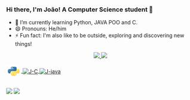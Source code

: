 ### Hi there, I'm João! A Computer Science student 👋
- 🌱 I’m currently learning Python, JAVA POO and C.
- 😄 Pronouns: He/him
- ⚡ Fun fact:  I'm also like to be outside, exploring and discovering new things!

<div align="center">
  <a href="https://github.com/jvdss3">
  <img height="180em" src="https://github-readme-stats.vercel.app/api?username=jvdss3&show_icons=true&theme=swift&include_all_commits=true&count_private=true"/>
  <img height="180em" src="https://github-readme-stats.vercel.app/api/top-langs/?username=jvdss3&layout=compact&langs_count=7&theme=swift"/>
</div>
<div style="display: inline_block"><br> 
   <img align="center" alt="J-python" height="30" width="40" src="https://raw.githubusercontent.com/devicons/devicon/master/icons/python/python-original.svg">
  <img align="center" alt="J-C" height="30" width="40" src="https://img.shields.io/badge/C-00599C?style=for-the-badge&logo=c&logoColor=white">
  <img align="center" alt="J-java" height="30" width="40" src="https://img.shields.io/badge/Java-ED8B00?style=for-the-badge&logo=java&logoColor=white">
</div>

  ##
  
 <div>
  <a href="https://instagram.com/jvdss3" target="_blank"><img src="https://img.shields.io/badge/-Instagram-%23E4405F?style=for-the-badge&logo=instagram&logoColor=white" target="_blank"></a>  
  <a href = "mailto:jvdss3@icloud.com"><img src="https://img.shields.io/badge/-Gmail-%23333?style=for-the-badge&logo=gmail&logoColor=white" target="_blank"></a>
 <div>
